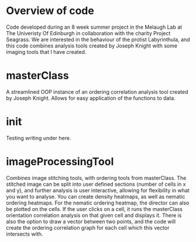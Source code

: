 # Overview of code

Code developed during an 8 week summer project in the Melaugh Lab at The Univeristy Of Edinburgh in collaboration with the charity Project Seagrass. 
We are interested in the behaviour of the protist Labyrinthula, and this code combines analysis tools created by Joseph Knight with some imaging tools that I have created.

# masterClass

A streamlined OOP instance of an ordering correlation analysis tool created by Joseph Knight. Allows for easy application of the functions to data.

  # __init__

  Testing writing under here.

# imageProcessingTool

Combines image stitching tools, with ordering tools from masterClass. The stitched image can be split into user defined sections (number of cells in x and y), and further analysis is user interactive, allowing for flexibility in what you want to analyse. 
You can create density heatmaps, as well as nematic ordering heatmaps. For the nematic ordering heatmap, the director can also be plotted on the cells. If the user clicks on a cell, it runs the masterClass orientation correlation analysis on that given cell and displays it.
There is also the option to draw a vector between two points, and the code will create the ordering correlation graph for each cell which this vector intersects with.
